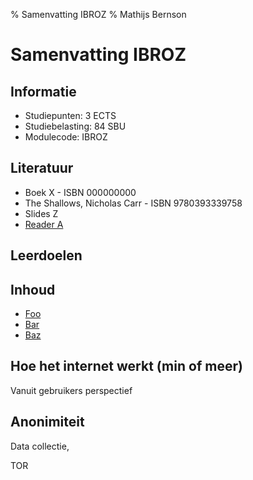 % Samenvatting IBROZ
% Mathijs Bernson

# Samenvatting IBROZ

## Informatie

* Studiepunten: 3 ECTS
* Studiebelasting: 84 SBU
* Modulecode: IBROZ

## Literatuur

* Boek X - ISBN 000000000
* The Shallows, Nicholas Carr - ISBN 9780393339758
* Slides Z
* [Reader A](http://example.com)

## Leerdoelen

## Inhoud

* [Foo](#foo)
* [Bar](#bar)
* [Baz](#baz)

## Hoe het internet werkt (min of meer)

Vanuit gebruikers perspectief

## Anonimiteit

Data collectie,

TOR